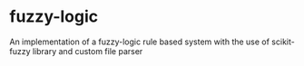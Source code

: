# fuzzy-logic
An implementation of a fuzzy-logic rule based system with the use of scikit-fuzzy library and custom file parser
